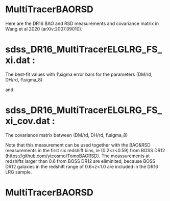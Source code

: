 # MultiTracerBAORSD
Here are the DR16 BAO and RSD measurements and covariance matrix in Wang et al 2020 (arXiv:2007.09010).

# sdss_DR16_MultiTracerELGLRG_FS_xi.dat :
The best-fit values with 1\sigma error bars for the parameters (DM/rd, DH/rd, f\sigma_8)

and 

# sdss_DR16_MultiTracerELGLRG_FS_xi_cov.dat :
The covariance matrix between (DM/rd, DH/rd, f\sigma_8)

Note that this measurement can be used together with the BAO&RSD measurements in the first six redshift bins, ie (0.2<z<0.59) from BOSS DR12 (https://github.com/ytcosmo/TomoBAORSD). The meassurements at redshifts larger than 0.6 from BOSS DR12 are eliminited, because BOSS DR12 galaxies in the redshift range of 0.6<z<1.0 are included in the DR16 LRG sample. 

# MultiTracerBAORSD
